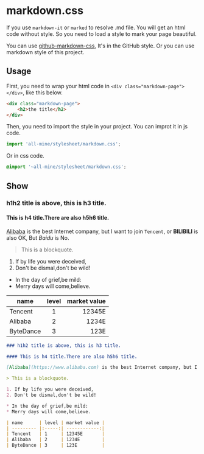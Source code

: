 # markdown.css

If you use `markdown-it` or `marked` to resolve .md file. You will get an html code without style. So you need to load a style to mark your page beautiful.

You can use [github-markdown-css](https://www.npmjs.com/package/github-markdown-css), It's in the GitHub style. Or you can use markdown style of this project.

## Usage
First, you need to wrap your html code in `<div class="markdown-page"></div>`, like this below.
``` html
<div class="markdown-page">
    <h2>the title</h2>
</div>
```

Then, you need to import the style in your project. You can improt it
 in js code.
``` javascript
import 'all-mine/stylesheet/markdown.css';
```
Or in css code.
``` css
@import '~all-mine/stylesheet/markdown.css';
```

## Show

### h1h2 title is above, this is h3 title.

#### This is h4 title.There are also h5h6 title.


[Alibaba](www.alibaba.com) is the best Internet company, but I want to join `Tencent`, or **BILIBILI** is also OK, But *Baidu* is No.

> This is a blockquote.

1. If by life you were deceived,
2. Don't be dismal,don't be wild!

* In the day of grief,be mild:
* Merry days will come,believe.

| name      | level | market value |
| --------- |:-----:| ------------:|
| Tencent   | 1     | 12345E       |
| Alibaba   | 2     | 1234E        |
| ByteDance | 3     | 123E         |

``` markdown
### h1h2 title is above, this is h3 title.

#### This is h4 title.There are also h5h6 title.

[Alibaba](https://www.alibaba.com) is the best Internet company, but I want to join `Tencent`, or **BILIBILI** is also OK, but *Baidu* is No.

> This is a blockquote.

1. If by life you were deceived,
2. Don't be dismal,don't be wild!

* In the day of grief,be mild:
* Merry days will come,believe.

| name      | level | market value |
| --------- |:-----:| ------------:|
| Tencent   | 1     | 12345E       |
| Alibaba   | 2     | 1234E        |
| ByteDance | 3     | 123E         |

```
